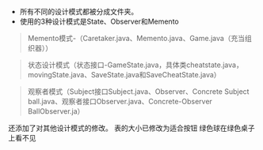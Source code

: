 * 所有不同的设计模式都被分成文件夹。
* 使用的3种设计模式是State、Observer和Memento
> Memento模式-（Caretaker.java、Memento.java、Game.java（充当组织器））

> 状态设计模式（状态接口-GameState.java，具体类cheatstate.java，movingState.java、SaveState.java和SaveCheatState.java）

> 观察者模式（Subject接口Subject.java、Observer、Concrete Subject ball.java、观察者接口Observer.java、Concrete-Observer BallObserver.ja）

还添加了对其他设计模式的修改。
表的大小已修改为适合按钮
绿色球在绿色桌子上看不见